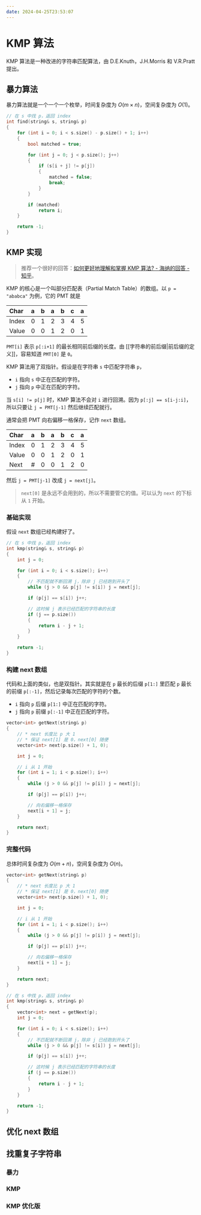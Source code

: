 ```yaml
---
date: 2024-04-25T23:53:07
---
```


# KMP 算法

KMP 算法是一种改进的字符串匹配算法，由 D.E.Knuth，J.H.Morris 和 V.R.Pratt 提出。

## 暴力算法

暴力算法就是一个一个一个枚举，时间复杂度为 $O(m \times n)$，空间复杂度为 $O(1)$。

``` cpp
// 在 s 中找 p，返回 index
int find(string& s, string& p)
{
    for (int i = 0; i < s.size() - p.size() + 1; i++)
    {
        bool matched = true;

        for (int j = 0; j < p.size(); j++)
        {
            if (s[i + j] != p[j])
            {
                matched = false;
                break;
            }
        }

        if (matched)
            return i;
    }

    return -1;
}
```

## KMP 实现

> 推荐一个很好的回答：[如何更好地理解和掌握 KMP 算法? - 海纳的回答 - 知乎](https://www.zhihu.com/question/21923021/answer/281346746)。

KMP 的核心是一个叫部分匹配表（Partial Match Table）的数组。以 `p = "ababca"` 为例，它的 PMT 就是

|Char|a|b|a|b|c|a|
|:-|:-|:-|:-|:-|:-|:-|
|Index|0|1|2|3|4|5|
|Value|0|0|1|2|0|1|

`PMT[i]` 表示 `p[:i+1]` 的最长相同前后缀的长度。由 [[字符串的前后缀|前后缀的定义]]，容易知道 `PMT[0]` 是 `0`。

KMP 算法用了双指针。假设是在字符串 `s` 中匹配字符串 `p`，

- `i` 指向 `s` 中正在匹配的字符。
- `j` 指向 `p` 中正在匹配的字符。

当 `s[i] != p[j]` 时，KMP 算法不会对 `i` 进行回溯。因为 `p[:j] == s[i-j:i]`，所以只要让 `j = PMT[j-1]` 然后继续匹配就行。

通常会把 PMT 向右偏移一格保存，记作 `next` 数组。

|Char|a|b|a|b|c|a|
|:-|:-|:-|:-|:-|:-|:-|
|Index|0|1|2|3|4|5|
|Value|0|0|1|2|0|1|
|Next|#|0|0|1|2|0|

然后 `j = PMT[j-1]` 改成 `j = next[j]`。

> `next[0]` 是永远不会用到的，所以不需要管它的值。可以认为 `next` 的下标从 `1` 开始。

### 基础实现

假设 `next` 数组已经构建好了。

``` cpp
// 在 s 中找 p，返回 index
int kmp(string& s, string& p)
{
    int j = 0;

    for (int i = 0; i < s.size(); i++)
    {
        // 不匹配就不断回溯 j，除非 j 已经跑到开头了
        while (j > 0 && p[j] != s[i]) j = next[j];

        if (p[j] == s[i]) j++;

        // 这时候 j 表示已经匹配的字符串的长度
        if (j == p.size())
        {
            return i - j + 1;
        }
    }

    return -1;
}
```

### 构建 next 数组

代码和上面的类似，也是双指针。其实就是在 `p` 最长的后缀 `p[1:]` 里匹配 `p` 最长的前缀 `p[:-1]`，然后记录每次匹配的字符的个数。

- `i` 指向 `p` 后缀 `p[1:]` 中正在匹配的字符。
- `j` 指向 `p` 前缀 `p[:-1]` 中正在匹配的字符。

``` cpp
vector<int> getNext(string& p)
{
    // * next 长度比 p 大 1
    // * 保证 next[1] 是 0，next[0] 随便
    vector<int> next(p.size() + 1, 0);

    int j = 0;

    // i 从 1 开始
    for (int i = 1; i < p.size(); i++)
    {
        while (j > 0 && p[j] != p[i]) j = next[j];

        if (p[j] == p[i]) j++;

        // 向右偏移一格保存
        next[i + 1] = j;
    }

    return next;
}
```

### 完整代码

总体时间复杂度为 $O(m + n)$，空间复杂度为 $O(n)$。

``` cpp
vector<int> getNext(string& p)
{
    // * next 长度比 p 大 1
    // * 保证 next[1] 是 0，next[0] 随便
    vector<int> next(p.size() + 1, 0);

    int j = 0;

    // i 从 1 开始
    for (int i = 1; i < p.size(); i++)
    {
        while (j > 0 && p[j] != p[i]) j = next[j];

        if (p[j] == p[i]) j++;

        // 向右偏移一格保存
        next[i + 1] = j;
    }

    return next;
}

// 在 s 中找 p，返回 index
int kmp(string& s, string& p)
{
    vector<int> next = getNext(p);
    int j = 0;

    for (int i = 0; i < s.size(); i++)
    {
        // 不匹配就不断回溯 j，除非 j 已经跑到开头了
        while (j > 0 && p[j] != s[i]) j = next[j];

        if (p[j] == s[i]) j++;

        // 这时候 j 表示已经匹配的字符串的长度
        if (j == p.size())
        {
            return i - j + 1;
        }
    }

    return -1;
}
```

## 优化 next 数组

## 找重复子字符串

### 暴力

### KMP

### KMP 优化版
